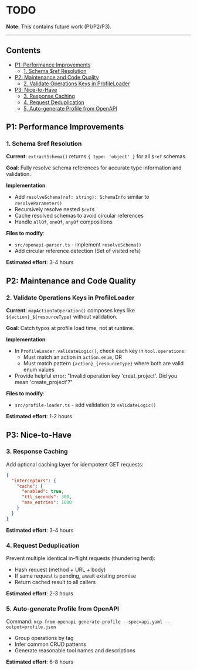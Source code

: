 # TODO

**Note**: This contains future work (P1/P2/P3).

---

## Contents

- [P1: Performance Improvements](#p1-performance-improvements)
  - [1. Schema $ref Resolution](#1-schema-ref-resolution)
- [P2: Maintenance and Code Quality](#p2-maintenance-and-code-quality)
  - [2. Validate Operations Keys in ProfileLoader](#1-validate-operations-keys-in-profileloader)
- [P3: Nice-to-Have](#p3-nice-to-have)
  - [3. Response Caching](#2-response-caching)
  - [4. Request Deduplication](#3-request-deduplication)
  - [5. Auto-generate Profile from OpenAPI](#4-auto-generate-profile-from-openapi)

## P1: Performance Improvements

### 1. Schema $ref Resolution
**Current**: `extractSchema()` returns `{ type: 'object' }` for all `$ref` schemas.

**Goal**: Fully resolve schema references for accurate type information and validation.

**Implementation**:
- Add `resolveSchema(ref: string): SchemaInfo` similar to `resolveParameter()`
- Recursively resolve nested `$ref`s
- Cache resolved schemas to avoid circular references
- Handle `allOf`, `oneOf`, `anyOf` compositions

**Files to modify**:
- `src/openapi-parser.ts` - implement `resolveSchema()`
- Add circular reference detection (Set of visited refs)

**Estimated effort**: 3-4 hours

## P2: Maintenance and Code Quality

### 2. Validate Operations Keys in ProfileLoader
**Current**: `mapActionToOperation()` composes keys like `${action}_${resourceType}` without validation.

**Goal**: Catch typos at profile load time, not at runtime.

**Implementation**:
- In `ProfileLoader.validateLogic()`, check each key in `tool.operations`:
  - Must match an action in `action.enum`, OR
  - Must match pattern `{action}_{resourceType}` where both are valid enum values
- Provide helpful error: "Invalid operation key 'creat_project'. Did you mean 'create_project'?"

**Files to modify**:
- `src/profile-loader.ts` - add validation to `validateLogic()`

**Estimated effort**: 1-2 hours

## P3: Nice-to-Have

### 3. Response Caching
Add optional caching layer for idempotent GET requests:
```json
{
  "interceptors": {
    "cache": {
      "enabled": true,
      "ttl_seconds": 300,
      "max_entries": 1000
    }
  }
}
```

**Estimated effort**: 3-4 hours

### 4. Request Deduplication
Prevent multiple identical in-flight requests (thundering herd):
- Hash request (method + URL + body)
- If same request is pending, await existing promise
- Return cached result to all callers

**Estimated effort**: 2-3 hours

### 5. Auto-generate Profile from OpenAPI
Command: `mcp-from-openapi generate-profile --spec=api.yaml --output=profile.json`
- Group operations by tag
- Infer common CRUD patterns
- Generate reasonable tool names and descriptions

**Estimated effort**: 6-8 hours

